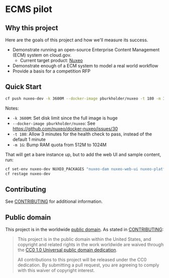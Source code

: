 # ECMS pilot

## Why this project

Here are the goals of this project and how we'll measure its success.

- Demonstrate running an open-source Enterprise Content Management (ECM)
  system on cloud.gov.
  - Current target product: [Nuxeo](https://www.nuxeo.com)
- Demonstrate enough of a ECM system to model a real world workflow
- Provide a basis for a competition RFP

## Quick Start

```sh
cf push nuxeo-dev -k 3600M --docker-image pburkholder/nuxeo -t 180 -m 1G
```

Notes:
- `-k 3600M`: Set disk limit since the full image is huge
- `--docker-image pburkholder/nuxeo`: See https://github.com/nuxeo/docker-nuxeo/issues/30
- `-t 180`: Allow 3 minutes for the health check to pass, instead of the
  default 1 minute
- `-m 1G`: Bump RAM quota from 512M to 1024M

That will get a bare instance up, but to add the web UI and sample content,
run:

```sh
cf set-env nuxeo-dev NUXEO_PACKAGES "nuxeo-dam nuxeo-web-ui nuxeo-platform-getting-started"
cf restage nuxeo-dev
```

## Contributing

See [CONTRIBUTING](CONTRIBUTING.md) for additional information.

## Public domain

This project is in the worldwide [public domain](LICENSE.md). As stated in [CONTRIBUTING](CONTRIBUTING.md):

> This project is in the public domain within the United States, and copyright and related rights in the work worldwide are waived through the [CC0 1.0 Universal public domain dedication](https://creativecommons.org/publicdomain/zero/1.0/).
>
> All contributions to this project will be released under the CC0 dedication. By submitting a pull request, you are agreeing to comply with this waiver of copyright interest.

